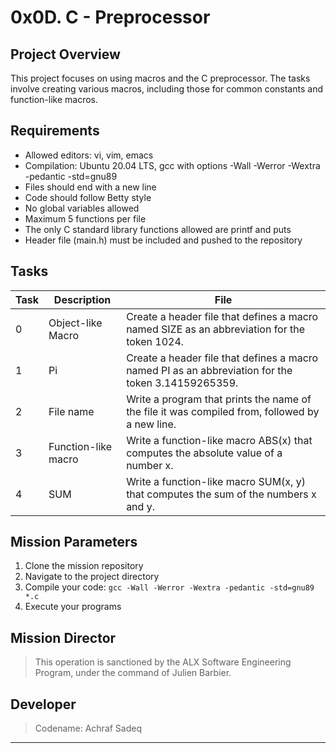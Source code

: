 # 0x0D. C - Preprocessor

## Project Overview

This project focuses on using macros and the C preprocessor. The tasks involve creating various macros, including those for common constants and function-like macros.

## Requirements

- Allowed editors: vi, vim, emacs
- Compilation: Ubuntu 20.04 LTS, gcc with options -Wall -Werror -Wextra -pedantic -std=gnu89
- Files should end with a new line
- Code should follow Betty style
- No global variables allowed
- Maximum 5 functions per file
- The only C standard library functions allowed are printf and puts
- Header file (main.h) must be included and pushed to the repository

## Tasks

| Task | Description | File |
|------|-------------|------|
| 0 | Object-like Macro | Create a header file that defines a macro named SIZE as an abbreviation for the token 1024. | 0-object_like_macro.h |
| 1 | Pi | Create a header file that defines a macro named PI as an abbreviation for the token 3.14159265359. | 1-pi.h |
| 2 | File name | Write a program that prints the name of the file it was compiled from, followed by a new line. | 2-main.c |
| 3 | Function-like macro | Write a function-like macro ABS(x) that computes the absolute value of a number x. | 3-function_like_macro.h |
| 4 | SUM | Write a function-like macro SUM(x, y) that computes the sum of the numbers x and y. | 4-sum.h |

## Mission Parameters

1. Clone the mission repository
2. Navigate to the project directory
3. Compile your code: `gcc -Wall -Werror -Wextra -pedantic -std=gnu89 *.c`
4. Execute your programs

## Mission Director

> This operation is sanctioned by the ALX Software Engineering Program, under the command of Julien Barbier.

## Developer

> Codename: Achraf Sadeq
----------------------
